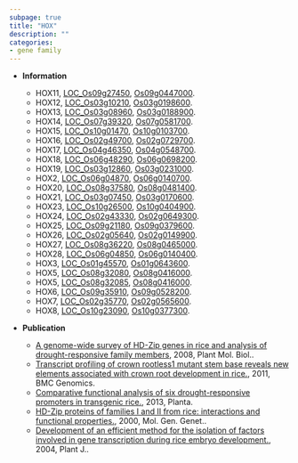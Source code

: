 ```yaml
---
subpage: true
title: "HOX"
description: ""
categories:
- gene family
---
```


* **Information**  
    + HOX11, [LOC_Os09g27450](http://rice.plantbiology.msu.edu/cgi-bin/ORF_infopage.cgi?orf=LOC_Os09g27450), [Os09g0447000](http://rapdb.dna.affrc.go.jp/viewer/gbrowse_details/irgsp1?name=Os09g0447000).
    + HOX12, [LOC_Os03g10210](http://rice.plantbiology.msu.edu/cgi-bin/ORF_infopage.cgi?orf=LOC_Os03g10210), [Os03g0198600](http://rapdb.dna.affrc.go.jp/viewer/gbrowse_details/irgsp1?name=Os03g0198600).
    + HOX13, [LOC_Os03g08960](http://rice.plantbiology.msu.edu/cgi-bin/ORF_infopage.cgi?orf=LOC_Os03g08960), [Os03g0188900](http://rapdb.dna.affrc.go.jp/viewer/gbrowse_details/irgsp1?name=Os03g0188900).
    + HOX14, [LOC_Os07g39320](http://rice.plantbiology.msu.edu/cgi-bin/ORF_infopage.cgi?orf=LOC_Os07g39320), [Os07g0581700](http://rapdb.dna.affrc.go.jp/viewer/gbrowse_details/irgsp1?name=Os07g0581700).
    + HOX15, [LOC_Os10g01470](http://rice.plantbiology.msu.edu/cgi-bin/ORF_infopage.cgi?orf=LOC_Os10g01470), [Os10g0103700](http://rapdb.dna.affrc.go.jp/viewer/gbrowse_details/irgsp1?name=Os10g0103700).
    + HOX16, [LOC_Os02g49700](http://rice.plantbiology.msu.edu/cgi-bin/ORF_infopage.cgi?orf=LOC_Os02g49700), [Os02g0729700](http://rapdb.dna.affrc.go.jp/viewer/gbrowse_details/irgsp1?name=Os02g0729700).
    + HOX17, [LOC_Os04g46350](http://rice.plantbiology.msu.edu/cgi-bin/ORF_infopage.cgi?orf=LOC_Os04g46350), [Os04g0548700](http://rapdb.dna.affrc.go.jp/viewer/gbrowse_details/irgsp1?name=Os04g0548700).
    + HOX18, [LOC_Os06g48290](http://rice.plantbiology.msu.edu/cgi-bin/ORF_infopage.cgi?orf=LOC_Os06g48290), [Os06g0698200](http://rapdb.dna.affrc.go.jp/viewer/gbrowse_details/irgsp1?name=Os06g0698200).
    + HOX19, [LOC_Os03g12860](http://rice.plantbiology.msu.edu/cgi-bin/ORF_infopage.cgi?orf=LOC_Os03g12860), [Os03g0231000](http://rapdb.dna.affrc.go.jp/viewer/gbrowse_details/irgsp1?name=Os03g0231000).
    + HOX2, [LOC_Os06g04870](http://rice.plantbiology.msu.edu/cgi-bin/ORF_infopage.cgi?orf=LOC_Os06g04870), [Os06g0140700](http://rapdb.dna.affrc.go.jp/viewer/gbrowse_details/irgsp1?name=Os06g0140700).
    + HOX20, [LOC_Os08g37580](http://rice.plantbiology.msu.edu/cgi-bin/ORF_infopage.cgi?orf=LOC_Os08g37580), [Os08g0481400](http://rapdb.dna.affrc.go.jp/viewer/gbrowse_details/irgsp1?name=Os08g0481400).
    + HOX21, [LOC_Os03g07450](http://rice.plantbiology.msu.edu/cgi-bin/ORF_infopage.cgi?orf=LOC_Os03g07450), [Os03g0170600](http://rapdb.dna.affrc.go.jp/viewer/gbrowse_details/irgsp1?name=Os03g0170600).
    + HOX23, [LOC_Os10g26500](http://rice.plantbiology.msu.edu/cgi-bin/ORF_infopage.cgi?orf=LOC_Os10g26500), [Os10g0404900](http://rapdb.dna.affrc.go.jp/viewer/gbrowse_details/irgsp1?name=Os10g0404900).
    + HOX24, [LOC_Os02g43330](http://rice.plantbiology.msu.edu/cgi-bin/ORF_infopage.cgi?orf=LOC_Os02g43330), [Os02g0649300](http://rapdb.dna.affrc.go.jp/viewer/gbrowse_details/irgsp1?name=Os02g0649300).
    + HOX25, [LOC_Os09g21180](http://rice.plantbiology.msu.edu/cgi-bin/ORF_infopage.cgi?orf=LOC_Os09g21180), [Os09g0379600](http://rapdb.dna.affrc.go.jp/viewer/gbrowse_details/irgsp1?name=Os09g0379600).
    + HOX26, [LOC_Os02g05640](http://rice.plantbiology.msu.edu/cgi-bin/ORF_infopage.cgi?orf=LOC_Os02g05640), [Os02g0149900](http://rapdb.dna.affrc.go.jp/viewer/gbrowse_details/irgsp1?name=Os02g0149900).
    + HOX27, [LOC_Os08g36220](http://rice.plantbiology.msu.edu/cgi-bin/ORF_infopage.cgi?orf=LOC_Os08g36220), [Os08g0465000](http://rapdb.dna.affrc.go.jp/viewer/gbrowse_details/irgsp1?name=Os08g0465000).
    + HOX28, [LOC_Os06g04850](http://rice.plantbiology.msu.edu/cgi-bin/ORF_infopage.cgi?orf=LOC_Os06g04850), [Os06g0140400](http://rapdb.dna.affrc.go.jp/viewer/gbrowse_details/irgsp1?name=Os06g0140400).
    + HOX3, [LOC_Os01g45570](http://rice.plantbiology.msu.edu/cgi-bin/ORF_infopage.cgi?orf=LOC_Os01g45570), [Os01g0643600](http://rapdb.dna.affrc.go.jp/viewer/gbrowse_details/irgsp1?name=Os01g0643600).
    + HOX5, [LOC_Os08g32080](http://rice.plantbiology.msu.edu/cgi-bin/ORF_infopage.cgi?orf=LOC_Os08g32080), [Os08g0416000](http://rapdb.dna.affrc.go.jp/viewer/gbrowse_details/irgsp1?name=Os08g0416000).
    + HOX5, [LOC_Os08g32085](http://rice.plantbiology.msu.edu/cgi-bin/ORF_infopage.cgi?orf=LOC_Os08g32085), [Os08g0416000](http://rapdb.dna.affrc.go.jp/viewer/gbrowse_details/irgsp1?name=Os08g0416000).
    + HOX6, [LOC_Os09g35910](http://rice.plantbiology.msu.edu/cgi-bin/ORF_infopage.cgi?orf=LOC_Os09g35910), [Os09g0528200](http://rapdb.dna.affrc.go.jp/viewer/gbrowse_details/irgsp1?name=Os09g0528200).
    + HOX7, [LOC_Os02g35770](http://rice.plantbiology.msu.edu/cgi-bin/ORF_infopage.cgi?orf=LOC_Os02g35770), [Os02g0565600](http://rapdb.dna.affrc.go.jp/viewer/gbrowse_details/irgsp1?name=Os02g0565600).
    + HOX8, [LOC_Os10g23090](http://rice.plantbiology.msu.edu/cgi-bin/ORF_infopage.cgi?orf=LOC_Os10g23090), [Os10g0377300](http://rapdb.dna.affrc.go.jp/viewer/gbrowse_details/irgsp1?name=Os10g0377300).

* **Publication**  
    + [A genome-wide survey of HD-Zip genes in rice and analysis of drought-responsive family members](http://www.ncbi.nlm.nih.gov/pubmed?term=A+genome-wide+survey+of+HD-Zip+genes+in+rice+and+analysis+of+drought-responsive+family+members%5BTitle%5D), 2008, Plant Mol. Biol..
    + [Transcript profiling of crown rootless1 mutant stem base reveals new elements associated with crown root development in rice.](http://www.ncbi.nlm.nih.gov/pubmed?term=Transcript+profiling+of+crown+rootless1+mutant+stem+base+reveals+new+elements+associated+with+crown+root+development+in+rice.%5BTitle%5D), 2011, BMC Genomics.
    + [Comparative functional analysis of six drought-responsive promoters in transgenic rice.](http://www.ncbi.nlm.nih.gov/pubmed?term=Comparative+functional+analysis+of+six+drought-responsive+promoters+in+transgenic+rice.%5BTitle%5D), 2013, Planta.
    + [HD-Zip proteins of families I and II from rice: interactions and functional properties.](http://www.ncbi.nlm.nih.gov/pubmed?term=HD-Zip+proteins+of+families+I+and+II+from+rice:+interactions+and+functional+properties.%5BTitle%5D), 2000, Mol. Gen. Genet..
    + [Development of an efficient method for the isolation of factors involved in gene transcription during rice embryo development.](http://www.ncbi.nlm.nih.gov/pubmed?term=Development+of+an+efficient+method+for+the+isolation+of+factors+involved+in+gene+transcription+during+rice+embryo+development.%5BTitle%5D), 2004, Plant J..


